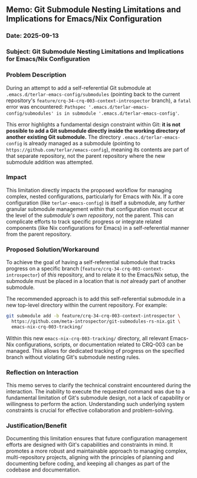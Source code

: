 ## Memo: Git Submodule Nesting Limitations and Implications for Emacs/Nix Configuration

### Date: 2025-09-13

### Subject: Git Submodule Nesting Limitations and Implications for Emacs/Nix Configuration

### Problem Description

During an attempt to add a self-referential Git submodule at `.emacs.d/terlar-emacs-config/submodules` (pointing back to the current repository's `feature/crq-34-crq-003-context-introspector` branch), a `fatal` error was encountered: `Pathspec '.emacs.d/terlar-emacs-config/submodules' is in submodule '.emacs.d/terlar-emacs-config'`.

This error highlights a fundamental design constraint within Git: **it is not possible to add a Git submodule directly inside the working directory of another existing Git submodule.** The directory `.emacs.d/terlar-emacs-config` is already managed as a submodule (pointing to `https://github.com/terlar/emacs-config`), meaning its contents are part of that separate repository, not the parent repository where the new submodule addition was attempted.

### Impact

This limitation directly impacts the proposed workflow for managing complex, nested configurations, particularly for Emacs with Nix. If a core configuration (like `terlar-emacs-config`) is itself a submodule, any further granular submodule management *within* that configuration must occur at the level of the *submodule's own repository*, not the parent. This can complicate efforts to track specific progress or integrate related components (like Nix configurations for Emacs) in a self-referential manner from the parent repository.

### Proposed Solution/Workaround

To achieve the goal of having a self-referential submodule that tracks progress on a specific branch (`feature/crq-34-crq-003-context-introspector`) of *this* repository, and to relate it to the Emacs/Nix setup, the submodule must be placed in a location that is *not* already part of another submodule. 

The recommended approach is to add this self-referential submodule in a new top-level directory within the current repository. For example:

```bash
git submodule add -b feature/crq-34-crq-003-context-introspector \
  https://github.com/meta-introspector/git-submodules-rs-nix.git \
  emacs-nix-crq-003-tracking/
```

Within this new `emacs-nix-crq-003-tracking/` directory, all relevant Emacs-Nix configurations, scripts, or documentation related to CRQ-003 can be managed. This allows for dedicated tracking of progress on the specified branch without violating Git's submodule nesting rules.

### Reflection on Interaction

This memo serves to clarify the technical constraint encountered during the interaction. The inability to execute the requested command was due to a fundamental limitation of Git's submodule design, not a lack of capability or willingness to perform the action. Understanding such underlying system constraints is crucial for effective collaboration and problem-solving.

### Justification/Benefit

Documenting this limitation ensures that future configuration management efforts are designed with Git's capabilities and constraints in mind. It promotes a more robust and maintainable approach to managing complex, multi-repository projects, aligning with the principles of planning and documenting before coding, and keeping all changes as part of the codebase and documentation.
